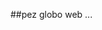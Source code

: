 ##pez globo web
...
<script async src="https://pagead2.googlesyndication.com/pagead/js/adsbygoogle.js?client=ca-pub-2506453398514811"
     crossorigin="anonymous"></script>

